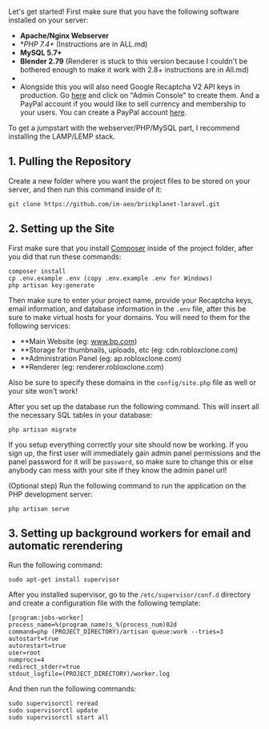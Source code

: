 Let's get started! First make sure that you have the following software installed on your server:
- **Apache/Nginx Webserver** 
- **PHP 7.4+* (Instructions are in ALL.md)
- **MySQL 5.7+**
- **Blender 2.79** (Renderer is stuck to this version because I couldn't be bothered enough to make it work with 2.8+ instructions are in All.md)
- 
- Alongside this you will also need Google Recaptcha V2 API keys in production. Go [here](https://www.google.com/recaptcha/about/) and click on "Admin Console" to create them. And a PayPal account if you would like to sell currency and membership to your users. You can create a PayPal account [here](https://www.paypal.com).

To get a jumpstart with the webserver/PHP/MySQL part, I recommend installing the LAMP/LEMP stack.

## 1. Pulling the Repository
Create a new folder where you want the project files to be stored on your server, and then run this command inside of it:
```
git clone https://github.com/im-aeo/brickplanet-laravel.git
```

## 2. Setting up the Site
First make sure that you install [Composer](https://getcomposer.org/download/) inside of the project folder, after you did that run these commands:
```
composer install
cp .env.example .env (copy .env.example .env for Windows)
php artisan key:generate
```

Then make sure to enter your project name, provide your Recaptcha keys, email information, and database information in the `.env` file, after this be sure to make virtual hosts for your domains. You will need to them for the following services:
- **Main Website (eg: www.bp.com)
- **Storage for thumbnails, uploads, etc (eg: cdn.robloxclone.com)
- **Administration Panel (eg: ap.robloxclone.com)
- **Renderer (eg: renderer.robloxclone.com)

Also be sure to specify these domains in the `config/site.php` file as well or your site won't work!

After you set up the database run the following command. This will insert all the necessary SQL tables in your database:
```
php artisan migrate
```

If you setup everything correctly your site should now be working. If you sign up, the first user will immediately gain admin panel permissions and the panel password for it will be `password`, so make sure to change this or else anybody can mess with your site if they know the admin panel url!

(Optional step) Run the following command to run the application on the PHP development server:

```
php artisan serve
```

## 3. Setting up background workers for email and automatic rerendering
Run the following command:
```
sudo apt-get install supervisor
```

After you installed supervisor, go to the `/etc/supervisor/conf.d` directory and create a configuration file with the following template:
```
[program:jobs-worker]
process_name=%(program_name)s_%(process_num)02d
command=php (PROJECT_DIRECTORY)/artisan queue:work --tries=3
autostart=true
autorestart=true
user=root
numprocs=4
redirect_stderr=true
stdout_logfile=(PROJECT_DIRECTORY)/worker.log
```

And then run the following commands:
```
sudo supervisorctl reread
sudo supervisorctl update
sudo supervisorctl start all
```
